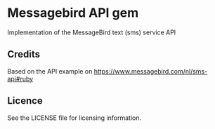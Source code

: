 # Messagebird API gem

Implementation of the MessageBird text (sms) service API

## Credits
Based on the API example on https://www.messagebird.com/nl/sms-api#ruby

## Licence
See the LICENSE file for licensing information.
